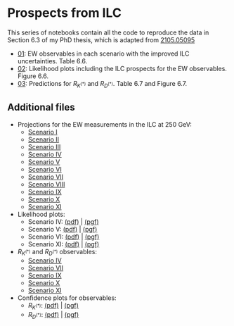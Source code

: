 # Prospects from ILC

This series of notebooks contain all the code to reproduce the data in Section 6.3 of my PhD thesis, which is adapted from [2105.05095](https://arxiv.org/abs/2105.05095)

* [01](01_ILCProspects.ipynb): EW observables in each scenario with the improved ILC uncertainties. Table 6.6.
* [02](02_LikelihoodFits.ipynb): Likelihood plots including the ILC prospects for the EW observables. Figure 6.6.
* [03](03_RKRD.ipynb): Predictions for $R_{K^{(*)}}$ and $R_{D^{(*)}}$. Table 6.7 and Figure 6.7.

## Additional files

* Projections for the EW measurements in the ILC at 250 GeV:
    * [Scenario I](https://raw.githubusercontent.com/Jorge-Alda/SMEFT19/master/InputsILC/Input_scI.yaml)
    * [Scenario II](https://raw.githubusercontent.com/Jorge-Alda/SMEFT19/master/InputsILC/Input_scII.yaml)
    * [Scenario III](https://raw.githubusercontent.com/Jorge-Alda/SMEFT19/master/InputsILC/Input_scIII.yaml)
    * [Scenario IV](https://raw.githubusercontent.com/Jorge-Alda/SMEFT19/master/InputsILC/Input_scIV.yaml)
    * [Scenario V](https://raw.githubusercontent.com/Jorge-Alda/SMEFT19/master/InputsILC/Input_scV.yaml)
    * [Scenario VI](https://raw.githubusercontent.com/Jorge-Alda/SMEFT19/master/InputsILC/Input_scVI.yaml)
    * [Scenario VII](https://raw.githubusercontent.com/Jorge-Alda/SMEFT19/master/InputsILC/Input_scVII.yaml)
    * [Scenario VIII](https://raw.githubusercontent.com/Jorge-Alda/SMEFT19/master/InputsILC/Input_scVIII.yaml)
    * [Scenario IX](https://raw.githubusercontent.com/Jorge-Alda/SMEFT19/master/InputsILC/Input_scIX.yaml)
    * [Scenario X](https://raw.githubusercontent.com/Jorge-Alda/SMEFT19/master/InputsILC/Input_scX.yaml)
    * [Scenario XI](https://raw.githubusercontent.com/Jorge-Alda/SMEFT19/master/InputsILC/Input_scXI.yaml)
* Likelihood plots:
    * Scenario IV: [(pdf)](https://raw.githubusercontent.com/Jorge-Alda/SMEFT19/master/plots/scIV_ILC.pdf) | [(pgf)](https://raw.githubusercontent.com/Jorge-Alda/SMEFT19/master/plots/scIV_ILC.pgf)
    * Scenario V: [(pdf)](https://raw.githubusercontent.com/Jorge-Alda/SMEFT19/master/plots/scV_ILC.pdf) | [(pgf)](https://raw.githubusercontent.com/Jorge-Alda/SMEFT19/master/plots/scV_ILC.pgf)
    * Scenario VI: [(pdf)](https://raw.githubusercontent.com/Jorge-Alda/SMEFT19/master/plots/scVI_ILC.pdf) | [(pgf)](https://raw.githubusercontent.com/Jorge-Alda/SMEFT19/master/plots/scVI_ILC.pgf)
    * Scenario XI: [(pdf)](https://raw.githubusercontent.com/Jorge-Alda/SMEFT19/master/plots/scXI_ILC.pdf) | [(pgf)](https://raw.githubusercontent.com/Jorge-Alda/SMEFT19/master/plots/scXI_ILC.pgf)
* $R_{K^{(*)}}$ and $R_{D^{(*)}}$ observables:
    * [Scenario IV](https://raw.githubusercontent.com/Jorge-Alda/SMEFT19/master/observables/obsIV_ILC.yaml)
    * [Scenario VII](https://raw.githubusercontent.com/Jorge-Alda/SMEFT19/master/observables/obsVII_ILC.yaml)
    * [Scenario IX](https://raw.githubusercontent.com/Jorge-Alda/SMEFT19/master/observables/obsIX_ILC.yaml)
    * [Scenario X](https://raw.githubusercontent.com/Jorge-Alda/SMEFT19/master/observables/obsX_ILC.yaml)
    * [Scenario XI](https://raw.githubusercontent.com/Jorge-Alda/SMEFT19/master/observables/obsXI_ILC.yaml)
* Confidence plots for observables:
    * $R_{K^{(*)}}$: [(pdf)](https://raw.githubusercontent.com/Jorge-Alda/SMEFT19/master/plots/RKplot_ILC.pdf) | [(pgf)](https://raw.githubusercontent.com/Jorge-Alda/SMEFT19/master/plots/RKplot_ILC.pgf)
    * $R_{D^{(*)}}$: [(pdf)](https://raw.githubusercontent.com/Jorge-Alda/SMEFT19/master/plots/RDplot_ILC.pdf) | [(pgf)](https://raw.githubusercontent.com/Jorge-Alda/SMEFT19/master/plots/RDplot_ILC.pgf)